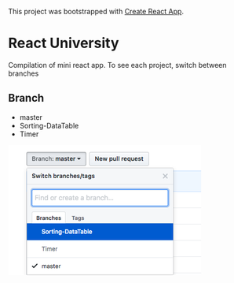 This project was bootstrapped with [Create React App](https://github.com/facebookincubator/create-react-app).

# React University
Compilation of mini react app. To see each project, switch between branches


## Branch
+ master
+ Sorting-DataTable
+ Timer

![Screenshot](branch.png)